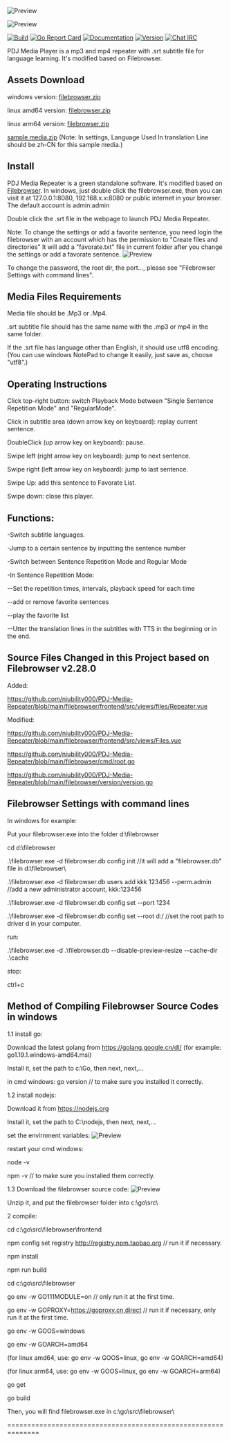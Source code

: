 ![Preview](https://github.com/niubility000/PDJ-Media-Repeater/blob/main/!!!notes/screenshot1.jpg)

![Preview](https://github.com/niubility000/PDJ-Media-Repeater/blob/main/!!!notes/screenshot2.jpg)

[![Build](https://github.com/filebrowser/filebrowser/actions/workflows/main.yaml/badge.svg)](https://github.com/filebrowser/filebrowser/actions/workflows/main.yaml)
[![Go Report Card](https://goreportcard.com/badge/github.com/filebrowser/filebrowser?style=flat-square)](https://goreportcard.com/report/github.com/filebrowser/filebrowser)
[![Documentation](https://img.shields.io/badge/godoc-reference-blue.svg?style=flat-square)](http://godoc.org/github.com/filebrowser/filebrowser)
[![Version](https://img.shields.io/github/release/filebrowser/filebrowser.svg?style=flat-square)](https://github.com/filebrowser/filebrowser/releases/latest)
[![Chat IRC](https://img.shields.io/badge/freenode-%23filebrowser-blue.svg?style=flat-square)](http://webchat.freenode.net/?channels=%23filebrowser)

PDJ Media Player is a mp3 and mp4 repeater with .srt subtitle file for language learning. It's modified based on Filebrowser. 

## Assets Download
windows version:
[filebrowser.zip](https://github.com/niubility000/PDJ-Media-Repeater/releases/download/v2.0/filebrowser-windows-64.zip)

linux amd64 version:
[filebrowser.zip](https://github.com/niubility000/PDJ-Media-Repeater/releases/download/v2.0/filebrowser-linux-amd64.zip)

linux arm64 version:
[filebrowser.zip](https://github.com/niubility000/PDJ-Media-Repeater/releases/download/v2.0/filebrowser-linux-arm64.zip)

[sample media.zip](https://github.com/niubility000/PDJ-Media-Repeater/files/14895563/sample.media.zip)
(Note: In settings, Language Used In translation Line should be zh-CN for this sample media.)

## Install
PDJ Media Repeater is a green standalone software. It's modified based on [Filebrowser](https://github.com/filebrowser/filebrowser). 
In windows, just double click the filebrowser.exe, then you can visit it at 127.0.0.1:8080, 192.168.x.x:8080 or public internet in your browser. The default account is admin:admin

Double click the .srt file in the webpage to launch PDJ Media Repeater. 

Note: To change the settings or add a favorite sentence, you need login the filebrowser with an account which has the permission to "Create files and directories"  It will add a "favorate.txt" file in current folder after you change the settings or add a favorate sentence. 
![Preview](https://github.com/niubility000/PDJ-Media-Repeater/blob/main/!!!notes/screenshot3.jpg)

To change the password, the root dir, the port..., please see "Filebrowser Settings with command lines". 

## Media Files Requirements

Media file should be .Mp3 or .Mp4.

.srt subtitle file should has the same name with the .mp3 or mp4 in the same folder. 

If the .srt file has language other than English, it should use utf8 encoding. (You can use windows NotePad to change it easily, just save as, choose "utf8".)

## Operating Instructions

Click top-right button: switch Playback Mode between "Single Sentence Repetition Mode" and "RegularMode".

Click in subtitle area (down arrow key on keyboard): replay current sentence.

DoubleClick (up arrow key on keyboard): pause.

Swipe left (right arrow key on keyboard): jump to next sentence.

Swipe right (left arrow key on keyboard): jump to last sentence.

Swipe Up: add this sentence to Favorate List.

Swipe down: close this player.

## Functions:

-Switch subtitle languages.

-Jump to a certain sentence by inputting the sentence number

-Switch between Sentence Repetition Mode and Regular Mode

-In Sentence Repetition Mode:

--Set the repetition times, intervals, playback speed for each time

--add or remove favorite sentences 

--play the favorite list

--Utter the translation lines in the subtitles with TTS in the beginning or in the end.

## Source Files Changed in this Project based on Filebrowser v2.28.0

Added:

https://github.com/niubility000/PDJ-Media-Repeater/blob/main/filebrowser/frontend/src/views/files/Repeater.vue

Modified:

https://github.com/niubility000/PDJ-Media-Repeater/blob/main/filebrowser/frontend/src/views/Files.vue

https://github.com/niubility000/PDJ-Media-Repeater/blob/main/filebrowser/cmd/root.go

https://github.com/niubility000/PDJ-Media-Repeater/blob/main/filebrowser/version/version.go

## Filebrowser Settings with command lines

In windows for example:

Put your filebrowser.exe into the folder d:\filebrowser

cd d:\filebrowser

.\filebrowser.exe -d filebrowser.db config init    //it will add a "filebrowser.db" file in d:\filebrowser\

.\filebrowser.exe -d filebrowser.db users add kkk 123456 --perm.admin   //add a new administrator account, kkk:123456

.\filebrowser.exe -d filebrowser.db config set --port 1234

.\filebrowser.exe -d filebrowser.db config set --root d:/     //set the root path to driver d in your computer.

run:

.\filebrowser.exe -d .\filebrowser.db --disable-preview-resize --cache-dir .\cache

stop:

ctrl+c

## Method of Compiling Filebrowser Source Codes in windows

1.1 install go:

Download the latest golang from https://golang.google.cn/dl/ (for example: go1.19.1.windows-amd64.msi)

Install it, set the path to c:\Go\, then next, next,...

in cmd windows:
go version   // to make sure you installed it correctly.

1.2 install nodejs:

Download it from https://nodejs.org

Install it, set the path to C:\nodejs\, then next, next,...

set the envirnment variables: 
![Preview](https://github.com/niubility000/PDJ-Media-Repeater/blob/main/!!!notes/screenshot4.jpg)

restart your cmd windows:

node -v

npm -v   // to make sure you installed them correctly.

1.3 Download the filebrowser source code:
![Preview](https://github.com/niubility000/PDJ-Media-Repeater/blob/main/!!!notes/screenshot5.jpg)

Unzip it, and put the filebrowser folder into c:\go\src\

2 compile:

cd c:\go\src\filebrowser\frontend

npm config set registry http://registry.npm.taobao.org  // run it if necessary.

npm install

npm run build

cd c:\go\src\filebrowser

go env -w GO111MODULE=on   // only run it at the first time.

go env -w GOPROXY=https://goproxy.cn,direct    // run it if necessary, only run it at the first time.

go env -w GOOS=windows   

go env -w GOARCH=amd64  

(for linux amd64, use: go env -w GOOS=linux, go env -w GOARCH=amd64)

(for linux arm64, use: go env -w GOOS=linux, go env -w GOARCH=arm64)

go get   

go build

Then, you will find filebrowser.exe in c:\go\src\filebrowser\

==============================================================